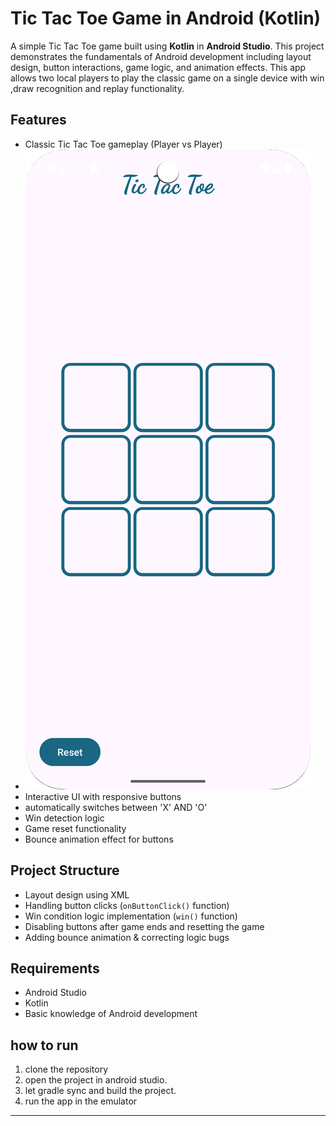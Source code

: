 # Tic Tac Toe Game in Android (Kotlin)

A simple Tic Tac Toe game built using **Kotlin** in **Android Studio**. This project demonstrates the fundamentals of Android development including layout design, button interactions, game logic, and animation effects. This app allows two local players to play the classic game on a single device with win ,draw recognition and replay functionality.

##  Features

- Classic Tic Tac Toe gameplay (Player vs Player)
- ![Screenshot of game](images/Screenshot_20250704_065000.png)
- Interactive UI with responsive buttons
- automatically switches between 'X' AND 'O'
- Win detection logic
- Game reset functionality
- Bounce animation effect for buttons

## Project Structure
 
- Layout design using XML  
-  Handling button clicks (`onButtonClick()` function)  
-  Win condition logic implementation (`win()` function)  
- Disabling buttons after game ends and resetting the game  
-  Adding bounce animation & correcting logic bugs


## Requirements

- Android Studio 
- Kotlin 
- Basic knowledge of Android development
 
## how to run 
1. clone the repository
2. open the project in android studio.
3. let gradle sync and build the project.
4. run the app in the emulator



---

